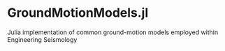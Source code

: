 # GroundMotionModels.jl
Julia implementation of common ground-motion models employed within Engineering Seismology
